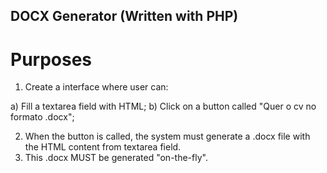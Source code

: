 ## DOCX Generator (Written with PHP)

# Purposes

1) Create a interface where user can:

a) Fill a textarea field with HTML;
b) Click on a button called "Quer o cv no formato .docx";

2) When the button is called, the system must generate a .docx file with the HTML content from textarea field.
3) This .docx MUST be generated "on-the-fly".